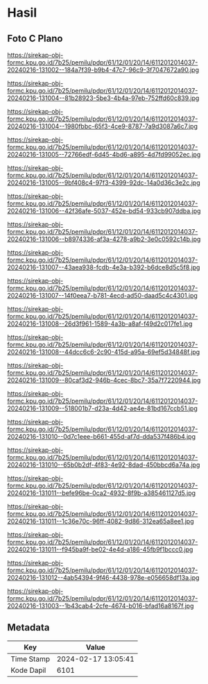 # Hasil

## Foto C Plano

https://sirekap-obj-formc.kpu.go.id/7b25/pemilu/pdpr/61/12/01/20/14/6112012014037-20240216-131002--184a7f39-b9b4-47c7-96c9-3f7047672a90.jpg

https://sirekap-obj-formc.kpu.go.id/7b25/pemilu/pdpr/61/12/01/20/14/6112012014037-20240216-131004--81b28923-5be3-4b4a-97eb-752ffd60c839.jpg

https://sirekap-obj-formc.kpu.go.id/7b25/pemilu/pdpr/61/12/01/20/14/6112012014037-20240216-131004--1980fbbc-65f3-4ce9-8787-7a9d3087a6c7.jpg

https://sirekap-obj-formc.kpu.go.id/7b25/pemilu/pdpr/61/12/01/20/14/6112012014037-20240216-131005--72766edf-6d45-4bd6-a895-4d7fd99052ec.jpg

https://sirekap-obj-formc.kpu.go.id/7b25/pemilu/pdpr/61/12/01/20/14/6112012014037-20240216-131005--9bf408c4-97f3-4399-92dc-14a0d36c3e2c.jpg

https://sirekap-obj-formc.kpu.go.id/7b25/pemilu/pdpr/61/12/01/20/14/6112012014037-20240216-131006--42f36afe-5037-452e-bd54-933cb907ddba.jpg

https://sirekap-obj-formc.kpu.go.id/7b25/pemilu/pdpr/61/12/01/20/14/6112012014037-20240216-131006--b8974336-af3a-4278-a9b2-3e0c0592c14b.jpg

https://sirekap-obj-formc.kpu.go.id/7b25/pemilu/pdpr/61/12/01/20/14/6112012014037-20240216-131007--43aea938-fcdb-4e3a-b392-b6dce8d5c5f8.jpg

https://sirekap-obj-formc.kpu.go.id/7b25/pemilu/pdpr/61/12/01/20/14/6112012014037-20240216-131007--14f0eea7-b781-4ecd-ad50-daad5c4c4301.jpg

https://sirekap-obj-formc.kpu.go.id/7b25/pemilu/pdpr/61/12/01/20/14/6112012014037-20240216-131008--26d3f961-1589-4a3b-a8af-f49d2c017fe1.jpg

https://sirekap-obj-formc.kpu.go.id/7b25/pemilu/pdpr/61/12/01/20/14/6112012014037-20240216-131008--44dcc6c6-2c90-415d-a95a-69ef5d34848f.jpg

https://sirekap-obj-formc.kpu.go.id/7b25/pemilu/pdpr/61/12/01/20/14/6112012014037-20240216-131009--80caf3d2-946b-4cec-8bc7-35a7f7220944.jpg

https://sirekap-obj-formc.kpu.go.id/7b25/pemilu/pdpr/61/12/01/20/14/6112012014037-20240216-131009--518001b7-d23a-4d42-ae4e-81bd167ccb51.jpg

https://sirekap-obj-formc.kpu.go.id/7b25/pemilu/pdpr/61/12/01/20/14/6112012014037-20240216-131010--0d7c1eee-b661-455d-af7d-dda537f486b4.jpg

https://sirekap-obj-formc.kpu.go.id/7b25/pemilu/pdpr/61/12/01/20/14/6112012014037-20240216-131010--65b0b2df-4f83-4e92-8dad-450bbcd6a74a.jpg

https://sirekap-obj-formc.kpu.go.id/7b25/pemilu/pdpr/61/12/01/20/14/6112012014037-20240216-131011--befe96be-0ca2-4932-8f9b-a385461127d5.jpg

https://sirekap-obj-formc.kpu.go.id/7b25/pemilu/pdpr/61/12/01/20/14/6112012014037-20240216-131011--1c36e70c-96ff-4082-9d86-312ea65a8ee1.jpg

https://sirekap-obj-formc.kpu.go.id/7b25/pemilu/pdpr/61/12/01/20/14/6112012014037-20240216-131011--f945ba9f-be02-4e4d-a186-45fb9f1bccc0.jpg

https://sirekap-obj-formc.kpu.go.id/7b25/pemilu/pdpr/61/12/01/20/14/6112012014037-20240216-131012--4ab54394-9f46-4438-978e-e056658df13a.jpg

https://sirekap-obj-formc.kpu.go.id/7b25/pemilu/pdpr/61/12/01/20/14/6112012014037-20240216-131003--1b43cab4-2cfe-4674-b016-bfad16a8167f.jpg


## Metadata

| Key        | Value               |
| ---------- | ------------------- |
| Time Stamp | 2024-02-17 13:05:41 |
| Kode Dapil | 6101                |



